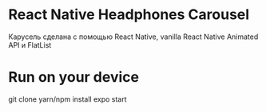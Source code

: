 # React Native Headphones Carousel

Карусель сделана с помощью React Native, vanilla React Native Animated API и FlatList

# Run on your device

git clone
yarn/npm install
expo start
